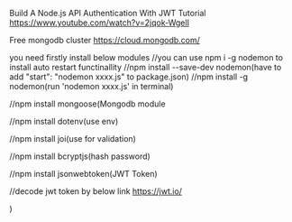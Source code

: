 Build A Node.js API Authentication With JWT Tutorial
https://www.youtube.com/watch?v=2jqok-WgelI

Free mongodb cluster
https://cloud.mongodb.com/

you need firstly install below modules
//you can use npm i -g nodemon to install auto restart functinallity
//npm install --save-dev nodemon(have to add "start": "nodemon xxxx.js" to package.json)
//npm install -g nodemon(run 'nodemon xxxx.js' in terminal)

//npm install mongoose(Mongodb module

//npm install dotenv(use env)

//npm install joi(use for validation)

//npm install bcryptjs(hash password)

//npm install jsonwebtoken(JWT Token)

//decode jwt token by below link
https://jwt.io/

)